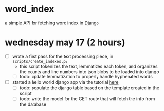# word_index
a simple API for fetching word index in Django

# wednesday may 17 (2 hours)
- [ ] wrote a first pass for the text processing piece, in `scripts/create_indexes.py`
  - this script tokenizes the text, lemmatizes each token, and organizes the counts and line numbers into json blobs to be loaded into django
  - [ ] todo: update lemmatization to properly handle hyphenated words
- [ ] started a hello world django app via the tutorial [here](https://docs.djangoproject.com/en/4.2/intro/tutorial01/)
  - [ ] todo: populate the django table based on the template created in the script
  - [ ] todo: write the model for the GET route that will fetch the info from the database
